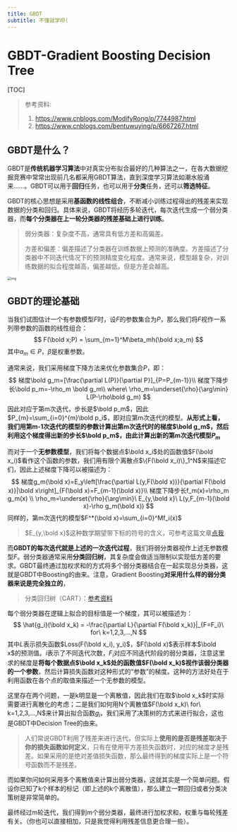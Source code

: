 ```yaml
---
title: GBDT
subtitle: 不懂就学呗(
---
```


# GBDT-Gradient Boosting Decision Tree

[TOC]

>参考资料:
>
>1. https://www.cnblogs.com/ModifyRong/p/7744987.html
>2. https://www.cnblogs.com/bentuwuying/p/6667267.html

## GBDT是什么？

GBDT是**传统机器学习算法**中对真实分布拟合最好的几种算法之一，在各大数据挖掘竞赛中常常出现前几名都采用GBDT算法，直到深度学习算法如潮水般涌来……。GBDT可以用于**回归**任务，也可以用于**分类**任务，还可以**筛选特征**。

GBDT的核心思想是采用**基函数的线性组合**，不断减小训练过程得出的残差来实现数据的分类和回归。具体来说，GBDT将经历多轮迭代，每次迭代生成一个弱分类器，而**每个分类器在上一轮分类器的残差基础上进行训练**。

> 弱分类器：复杂度不高，通常具有低方差和高偏差。
>
> 方差和偏差：偏差描述了分类器在训练数据上预测的准确度。方差描述了分类器中不同迭代情况下的预测精度变化程度。通常来说，模型越复杂，对训练数据的拟合程度越高，偏差越低，但是方差会越高。

<img src="https://img2018.cnblogs.com/blog/891145/201811/891145-20181107135620778-1378612597.png" alt="img" style="zoom:50%;" />

## GBDT的理论基础

当我们试图估计一个有参数模型$F$时，设$F$的参数集合为$P$，那么我们将$F$视作一系列带参数的函数的线性组合：
$$
F(\bold x;P) = \sum_{m=1}^M\beta_mh(\bold x;a_m)
$$
其中$a_m\in P$，$\beta$是权重参数。

通常来说，我们采用梯度下降方法来优化参数集合$P$，即：
$$
梯度\bold g_m=[\frac{\partial L(P)}{\partial P}]_{P=P_{m-1}}\\
梯度下降步长\bold p_m=-\rho_m \bold g_m\\ where\ \rho_m=\underset{\rho}{\arg\min} L(P-\rho\bold g_m)
$$
因此对应于第m次迭代，步长是$\bold p_m$，因此$P_{m}=\sum_{i=0}^{m}\bold p_i$，即对应第m次迭代的模型。**从形式上看，我们用第m-1次迭代的模型的参数计算出第m次迭代时的梯度$\bold g_m$，然后利用这个梯度得出新的步长$\bold p_m$，由此计算出新的第m次迭代模型$P_m$**

而对于一个**无参数模型**，我们将每个数据点$\bold x_i$处的函数值$F(\bold x_i)$看作这个函数的参数，我们用有限个离散点$\{F(\bold x_i)\}_1^N$来描述它们，因此上述梯度下降可以被描述为：
$$
梯度g_m(\bold x)=E_y\left[\frac{\partial L(y,F(\bold x))}{\partial F(\bold x)}|\bold x\right]_{F(\bold x)=F_{m-1}(\bold x)}\\
梯度下降步长f_m(x)=\rho_m g_m(x) \\
\rho_m=\underset{\rho}{\arg\min}\ E_{y,\bold x}\ L(y,F_{m-1}(\bold x)-\rho g_m(\bold x))
$$
同样的，第m次迭代的模型$F^*(\bold x)=\sum_{i=0}^Mf_i(x)$

>$E_{y,\bold x}$这种数学期望带下标的符号的含义，可参考这篇文章[点我](https://www.zhihu.com/question/305642751)

而**GBDT的每次迭代就是上述的一次迭代过程**，我们将弱分类器视作上述无参数模型$F$。弱分类器通常采用**分类回归树**，其复杂度会做适当限制以实现低方差的要求。GBDT最终通过加权求和的方式将多个弱分类器结合在一起实现总分类器，这就是GBDT中Boosting的由来。注意，Gradient Boosting**对采用什么样的弱分类器来说是完全独立的**，

> 分类回归树（CART）：[参考资料](https://blog.csdn.net/weixin_30618985/article/details/95788433)

每个弱分类器在逻辑上拟合的目标值是一个梯度，其可以被描述为：
$$
\hat{g_i}(\bold x_k) = -\frac{\partial L}{\partial F(\bold x_k)}|_{F=F_i}\ for\ k=1,2,3,...,N
$$
其中$L$表示损失函数$Loss(F(\bold x_i), y_i)$，$F(\bold x)$表示样本$\bold x$的预测值。$i$表示了不同迭代次数，$F_i$对应不同迭代阶段的弱分类器，注意这里求的梯度是**将每个数据点$\bold x_k$处的函数值$F(\bold x_k)$视作该弱分类器的一个参数**，然后计算损失函数对这种形式的“参数”的梯度。这种的方法好处在于利用函数在各个点的取值来描述一个无参数的模型。

这里存在两个问题，一是k明显是一个离散值，因此我们在取$\bold x_k$时实际需要进行离散化的考虑；二是我们如何用N个离散值$F(\bold x_k)\ for\ k=1,2,3,...,N$来计算出拟合函数$g_i$，我们采用了决策树的方式来进行拟合，这也是GBDT中Decision Tree的由来。

>人们常说GBDT利用了残差来进行迭代，但实际上**使用的是否是残差取决于你的损失函数如何定义**，只有在使用平方差损失函数时，对应的梯度才是残差。如果采用的是绝对差值损失函数，那么最终得到的梯度实际上是一个符号函数而不是残差。

而如果你问如何采用多个离散值来计算出弱分类器，这就其实是一个简单问题。假设你已知了k个样本的标记（即上述的k个离散值），那么建立一颗回归或者分类决策树是非常简单的。

最终经过m轮迭代，我们得到m个弱分类器，最终进行加权求和，权重与每轮残差有关。（你也可以直接相加，只是我觉得利用残差信息更合理一些）。